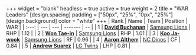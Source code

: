 +++
widget = "blank"
headless = true
active = true
weight = 2
title = "WAR Leaders"
[design.spacing]
padding = ["50px", "25%", "0px", "25%"]
[design.background]
color = "white"
+++
| Rank | Name | Team | Position | WAR |
| :---: | --- | --- | ------- | -- |
| 1 | [**David Buchanan**](/players/13683) | [Samsung Lions](/teams/SamsungLions) | RHP | 1.12 |
| 2 | [**Won Tae-in**](/players/12619) | [Samsung Lions](/teams/SamsungLions) | RHP | 1.01 |
| 3 | [**Koo Ja-wook**](/players/6753) | [Samsung Lions](/teams/SamsungLions) | RF | 0.96 |
| 4 | [**Aaron Altherr**](/players/13900) | [NC Dinos](/teams/NCDinos) | CF | 0.84 |
| 5 | [**Andrew Suarez**](/players/15013) | [LG Twins](/teams/LGTwins) | LHP | 0.81 |
